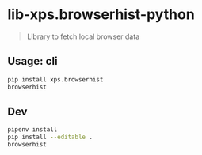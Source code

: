 # lib-xps.browserhist-python

> Library to fetch local browser data

## Usage: cli
```sh
pip install xps.browserhist
browserhist
```


## Dev
```sh
pipenv install
pip install --editable .
browserhist
```
